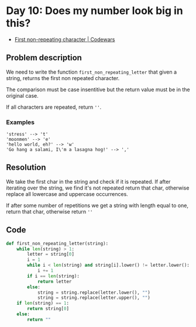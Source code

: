 # Day 10: Does my number look big in this?

- [First non-repeating character | Codewars](https://www.codewars.com/kata/52bc74d4ac05d0945d00054e/)

## Problem description

We need to write the function `first_non_repeating_letter` that given a string, returns the first non repeated character.

The comparison must be case insentitive but the return value must be in the original case.

If all characters are repeated, return `''`.

### Examples

```text
'stress' --> 't'
'moonmen' --> 'e'
'hello world, eh?' --> 'w'
'Go hang a salami, I\'m a lasagna hog!' --> ','
```

## Resolution

We take the first char in the string and check if it is repeated. If after iterating over the string, we find it's not repeated return that char, otherwise replace all lowercase and uppercase occurrences.

If after some number of repetitions we get a string with length equal to one, return that char, otherwise return `''`

## Code

```python
def first_non_repeating_letter(string):
    while len(string) > 1:
        letter = string[0]
        i = 1
        while i < len(string) and string[i].lower() != letter.lower():
            i += 1
        if i == len(string):
            return letter
        else:
            string = string.replace(letter.lower(), "")
            string = string.replace(letter.upper(), "")
    if len(string) == 1:
        return string[0]
    else:
        return ""
```

